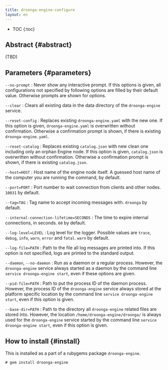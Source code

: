 ```yaml
---
title: droonga-engine-configure
layout: en
---
```


* TOC
{:toc}

## Abstract {#abstract}

(TBD)

## Parameters {#parameters}

`--no-prompt`
: Never show any interactive prompt.
  If this options is given, all configurations not specified by following options are filled by their default value.
  Otherwise prompts are shown for options.

`--clear`
: Clears all existing data in the data directory of the `droonga-engine` service.

`--reset-config`
: Replaces existing `droonga-engine.yaml` with the new one.
  If this option is given, `droonga-engine.yaml` is overwritten without confirmation.
  Otherwise a confirmation prompt is shown, if there is existing `droonga-engine.yaml`.

`--reset-catalog`
: Replaces existing `catalog.json` with new clean one including only an orphan Engine node.
  If this option is given, `catalog.json` is overwritten without confirmation.
  Otherwise a confirmation prompt is shown, if there is existing `catalog.json`.

`--host=HOST`
: Host name of the engine node itself.
  A guessed host name of the computer you are running the command, by default.

`--port=PORT`
: Port number to wait connection from clients and other nodes.
  `10031` by default.

`--tag=TAG`
: Tag name to accept incoming messages with.
  `droonga` by default.

`--internal-connection-lifetime=SECONDS`
: The time to expire internal connections, in seconds.
  `60` by default.

`--log-level=LEVEL`
: Log level for the logger.
  Possible values are `trace`, `debug`, `info`, `warn`, `error` and `fatal`.
  `warn` by default.

`--log-file=PATH`
: Path to the file all log messages are printed into.
  If this option is not specified, logs are printed to the standard output.

`--daemon`, `--no-daemon`
: Run as a daemon or a regular process.
  However, the `droonga-engine` service always started as a daemon by the command line `service droonga-engine start`, even if these options are given.

`--pid-file=PATH`
: Path to put the process ID of the daemon process.
  However, the process ID of the `droonga-engine` service always stored at the platform specific location by the command line `service droonga-engine start`, even if this option is given.

`--base-dir=PATH`
: Path to the directory all `droonga-engine` related files are stored into.
  However, the location `/home/droonga-engine/droonga/` is always used for the `droonga-engine` service started by the command line `service droonga-engine start`, even if this option is given.

## How to install {#install}

This is installed as a part of a rubygems package `droonga-engine`.

~~~
# gem install droonga-engine
~~~

